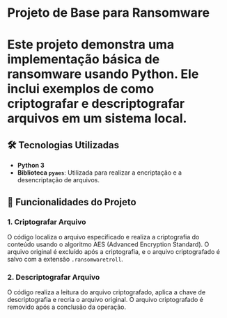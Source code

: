 <div>
    <h1>Projeto de Base para Ransomware<h1/>

<p>Este projeto demonstra uma implementação básica de ransomware usando Python. Ele inclui exemplos de como criptografar e descriptografar arquivos em um sistema local.</p>

<h2>🛠 Tecnologias Utilizadas</h2>
    <ul>
        <li><strong>Python 3</strong></li>
        <li><strong>Biblioteca <code>pyaes</code></strong>: Utilizada para realizar a encriptação e a desencriptação de arquivos.</li>
    </ul>

<h2>🚀 Funcionalidades do Projeto</h2>
    <h3>1. Criptografar Arquivo</h3>
    <p>O código localiza o arquivo especificado e realiza a criptografia do conteúdo usando o algoritmo AES (Advanced Encryption Standard). O arquivo original é excluído após a criptografia, e o arquivo criptografado é salvo com a extensão <code>.ransomwaretroll</code>.</p>

<h3>2. Descriptografar Arquivo</h3>
    <p>O código realiza a leitura do arquivo criptografado, aplica a chave de descriptografia e recria o arquivo original. O arquivo criptografado é removido após a conclusão da operação.</p>
</div>
